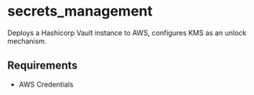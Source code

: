 # secrets_management

Deploys a Hashicorp Vault instance to AWS, configures KMS as an unlock mechanism.

## Requirements
- AWS Credentials
